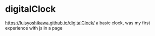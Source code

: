 # digitalClock
https://luisyoshikawa.github.io/digitalClock/
a basic clock, was my first experience with js in a page
